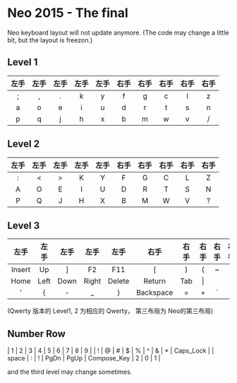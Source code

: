 Neo 2015 - The final
====================

Neo keyboard layout will not update anymore. (The code may change a little bit, but the layout is freezon.)

Level 1
-------
| 左手 | 左手 | 左手 | 左手 | 左手 | 右手 | 右手 | 右手 | 右手 | 右手 |
| :---: | :---: | :---: | :---: | :---: | :---: | :---: | :---: | :---: | :---: |
| ; | , | . | k | y | f | g | c | l | z |
| a | o | e | i | u | d | r | t | s | n |
| p | q | j | h | x | b | m | w | v | / |

Level 2
-------
| 左手 | 左手 | 左手 | 左手 | 左手 | 右手 | 右手 | 右手 | 右手 | 右手 |
| :---: | :---: | :---: | :---: | :---: | :---: | :---: | :---: | :---: | :---: |
| : | < | > | K | Y | F | G | C | L | Z |
| A | O | E | I | U | D | R | T | S | N |
| P | Q | J | H | X | B | M | W | V | ? |

Level 3
-------
| 左手 | 左手 | 左手 | 左手 | 左手 | 右手 | 右手 | 右手 | 右手 | 右手 |
| :---: | :---: | :---: | :---: | :---: | :---: | :---: | :---: | :---: | :---: |
| Insert | Up | ] | F2 | F11 | [ | ) | ( | ~ |
| Home | Left | Down | Right | Delete | Return | Tab | \| |
| ' | { | - | _ | } | Backspace | = | + | ` | \ |

(Qwerty 版本的 Level1, 2 为相应的 Qwerty， 第三布局为 Neo的第三布局)


Number Row
----------

| 1 | 2 | 3 | 4 | 5 | 6 | 7 | 8 | 9 |
| ! | @ | # | $ | % | ^ | & | * | Caps_Lock |
| space | : | ! | PgDn | PgUp | Compose_Key | 2 | 0 | 1 |

and the third level may change sometimes.
